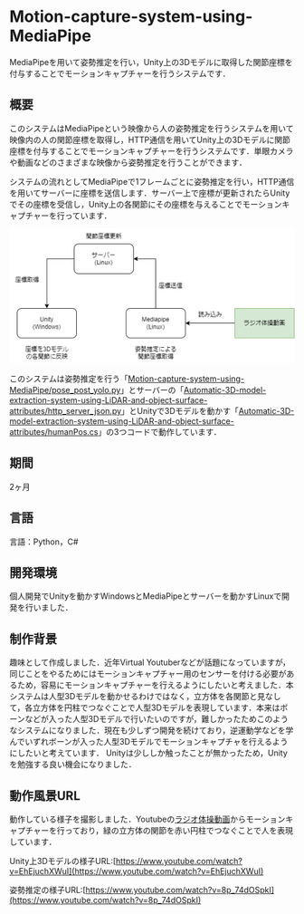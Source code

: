 # Motion-capture-system-using-MediaPipe

MediaPipeを用いて姿勢推定を行い，Unity上の3Dモデルに取得した関節座標を付与することでモーションキャプチャーを行うシステムです．

## 概要

このシステムはMediaPipeという映像から人の姿勢推定を行うシステムを用いて映像内の人の関節座標を取得し，HTTP通信を用いてUnity上の3Dモデルに関節座標を付与することでモーションキャプチャーを行うシステムです．単眼カメラや動画などのさまざまな映像から姿勢推定を行うことができます．


システムの流れとしてMediaPipeで1フレームごとに姿勢推定を行い，HTTP通信を用いてサーバーに座標を送信します．サーバー上で座標が更新されたらUnityでその座標を受信し，Unity上の各関節にその座標を与えることでモーションキャプチャーを行っています．

![エラー](image/abstract.png)

このシステムは姿勢推定を行う「[Motion-capture-system-using-MediaPipe/pose_post_yolo.py](https://github.com/TasitenREL/Motion-capture-system-using-MediaPipe/blob/main/pose_post_yolo.py)」とサーバーの「[Automatic-3D-model-extraction-system-using-LiDAR-and-object-surface-attributes/http_server_json.py](https://github.com/TasitenREL/Motion-capture-system-using-MediaPipe/blob/main/http_server_json.py)」とUnityで3Dモデルを動かす「[Automatic-3D-model-extraction-system-using-LiDAR-and-object-surface-attributes/humanPos.cs](https://github.com/TasitenREL/Motion-capture-system-using-MediaPipe/blob/main/humanPos.cs)」の3つコードで動作しています．

## 期間
2ヶ月

## 言語
言語：Python，C#

## 開発環境
個人開発でUnityを動かすWindowsとMediaPipeとサーバーを動かすLinuxで開発を行いました．

## 制作背景
趣味として作成しました．近年Virtual Youtuberなどが話題になっていますが，同じことをやるためにはモーションキャプチャー用のセンサーを付ける必要があるため，容易にモーションキャプチャーを行えるようにしたいと考えました．本システムは人型3Dモデルを動かせるわけではなく，立方体を各関節と見なして，各立方体を円柱でつなぐことで人型3Dモデルを表現しています．本来はボーンなどが入った人型3Dモデルで行いたいのですが，難しかったためこのようなシステムになりました．現在も少しずつ開発を続けており，逆運動学などを学んでいずれボーンが入った人型3Dモデルでモーションキャプチャを行えるようにしたいと考えています．
Unityは少ししか触ったことが無かったため，Unityを勉強する良い機会になりました．

## 動作風景URL
動作している様子を撮影しました．Youtubeの[ラジオ体操動画](https://www.youtube.com/watch?v=yQ7Oo9IUN7s)からモーションキャプチャーを行っており，緑の立方体の関節を赤い円柱でつなぐことで人を表現しています．

Unity上3Dモデルの様子URL:[https://www.youtube.com/watch?v=EhEjuchXWuI](https://www.youtube.com/watch?v=EhEjuchXWuI)

姿勢推定の様子URL:[https://www.youtube.com/watch?v=8p_74dOSpkI](https://www.youtube.com/watch?v=8p_74dOSpkI)
